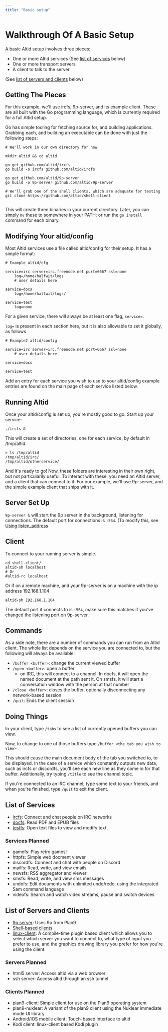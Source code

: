 ```yaml
---
title: "Basic setup"
---
```


# Walkthrough Of A Basic Setup

A basic Altid setup involves three pieces:
 - One or more Altid services (See [list of services](#list-of-services) below)
 - One or more transport servers
 - A client to talk to the server

(See [list of servers and clients](#list-of-servers-and-clients) below)

## Getting The Pieces

For this example, we'll use ircfs, 9p-server, and its example client. These are all built with the Go programming language, which is currently required for a full Altid setup.

Go has simple tooling for fetching source for, and building applications. Grabbing each, and building an executable can be done with just the following steps:

```
# We'll work in our own directory for now

mkdir altid && cd altid 

go get github.com/altid/ircfs
go build -o ircfs github.com/altid/ircfs

go get github.com/altid/9p-server
go build -o 9p-server github.com/altid/9p-server

# We'll grab one of the shell clients, which are adequate for testing
git clone https://github.com/altid/shell-client


```

This will create three binaries in your current directory. Later, you can simply `mv` these to somewhere in your PATH; or run the `go install` command for each binary.

## Modifying Your altid/config

Most Altid services use a file called altid/config for their setup. It has a simple format:

```
# Example altid/cfg

service=irc server=irc.freenode.net port=6667 ssl=none
	log=/home/halfwit/logs
	# user details here

service=docs 
	log=/home/halfwit/logs/

service=test
	log=none
```

For a given service, there will always be at least one flag, `service=`.

`log=` is present in each section here, but it is also allowable to set it globally, as follows

```
# Example2 altid/config

service=irc server=irc.freenode.net port=6667 ssl=none
	# user details here

service=docs

service=test

```

Add an entry for each service you wish to use to your altid/config example entries are found on the main page of each service listed below.

## Running Altid

Once your altid/config is set up, you're mostly good to go. Start up your service:

`./ircfs &`

This will create a set of directories, one for each service, by default in /tmp/altid.

```
> ls /tmp/altid
/tmp/altid/irc/
/tmp/altid/otherservice/
```

And it's ready to go! Now, these folders are interesting in their own right, but not particularily useful. To interact with these, you need an Altid server, and a client that can connect to it. For our example, we'll use 9p-server, and the simple example client that ships with it.

## Server Set Up

`9p-server &` will start the 9p server in the background, listening for connections. The default port for connections is `:564`. (To modify this, see [Using listen_address](using-listen-address.md)

## Client

To connect to your running server is simple.


```
cd shell-client/
altid-sh localhost
# Or
#altid-rc localhost
```

Or if on a remote machine, and your 9p-server is on a machine with the ip address 192.168.1.104

```
altid-sh 192.168.1.104

```
The default port it connects to is `:564`, make sure this matches if you've changed the listening port on 9p-server.

## Commands

As a side note, there are a number of commands you can run from an Altid client. The whole list depends on the service you are connected to, but the following will always be available:

 - `/buffer <buffer>`: change the current viewed buffer
 - `/open <buffer>`: open a buffer
   - on IRC, this will connect to a channel. In docfs, it will open the named document at the path sent it. On smsfs, it will start a conversation window with the person at that number
 - `/close <buffer>`: closes the buffer, optionally disconnecting any network-based session
 - `/quit`: Ends the client session

## Doing Things

In your client, type `/tabs` to see a list of currently opened buffers you can view.

Now, to change to one of those buffers type `/buffer <the tab you wish to view>`

This should cause the main document body of the tab you switched to, to be displayed. In the case of a service which constantly outputs new data, such as ircfs or discordfs, you'll see each new line as they come in for that buffer. Additionally, try typing `/title` to see the channel topic.

If you're connected to an IRC channel, type some text to your friends, and when you're finished, type `/quit` to exit the client.

## List of Services

 - [ircfs](https://github.com/altid/ircfs): Connect and chat people on IRC networks
 - [docfs](https://github.com/altid/docfs): Read PDF and EPUB files
 - [testfs](https://github.com/altid/testfs): Open text files to view and modify text

### Services Planned
 - gamefs: Play retro games!
 - httpfs: Simple web docment viewer
 - discordfs: Connect and chat with people on Discord
 - mailfs: Read, write, and view emails
 - newsfs: RSS aggregator and viewer
 - smsfs: Read, write, and view sms messages
 - undofs: Edit documents with unlimited undo/redo, using the integrated Sam command language 
 - videofs: Search and watch video streams, pause and switch devices

## List of Servers and Clients

 - [9p server](https://github.com/altid/9p-server): Uses 9p from Plan9
 - [Shell-based clients](https://github.com/altid/shell-client)
 - [linux-client](https://github.com/altid/linux-client): A compile-time plugin based client which allows you to select which server you want to connect to, what type of input you prefer to use, and the graphics drawing library you prefer for how you're using the client.

### Servers Planned

 - html5 server: Access altid via a web browser
 - ssh server: Access altid through an ssh tunnel

### Clients Planned

 - plan9-client: Simple client for use on the Plan9 operating system
 - plan9-nuklear: A variant of the plan9 client using the Nuklear immediate mode UI library
 - Android/iOS mobile client: Touch-based interface to altid
 - Kodi client: linux-client based Kodi plugin
